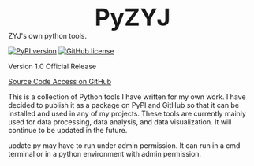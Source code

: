 <center><font size=7><b>PyZYJ</b></font></center>
ZYJ's own python tools.

[![PyPI version](https://badge.fury.io/py/pyzyj.svg)](https://badge.fury.io/py/pyzyj)
[![GitHub license](https://img.shields.io/github/license/ZYJIQVV/pyzyj)](https://img.shields.io/github/license/ZYJIQVV/pyzyj)

[//]: # ([![GitHub version]&#40;https://badge.fury.io/gh/ZYJIQVV%2Fpyzyj.svg&#41;]&#40;https://badge.fury.io/gh/ZYJIQVV%2Fpyzyj&#41;)

Version 1.0 Official Release

[Source Code Access on GitHub](https://github.com/ZYJIQVV/pyzyj)

This is a collection of Python tools I have written for my own work.
I have decided to publish it as a package on PyPI and GitHub so that it can be installed and used in any of my projects.
These tools are currently mainly used for data processing, data analysis, and data visualization.
It will continue to be updated in the future.

update.py may have to run under admin permission. It can run in a cmd terminal or in a python environment with admin permission.